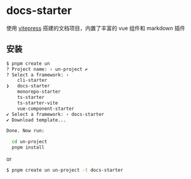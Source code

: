 # docs-starter

使用 [vitepress](https://vitepress.dev/) 搭建的文档项目，内置了丰富的 vue 组件和 markdown 插件

## 安装

```bash
$ pnpm create un
? Project name: › un-project ✔
? Select a framework: ›
    cli-starter
❯   docs-starter
    monorepo-starter
    ts-starter
    ts-starter-vite
    vue-component-starter
✔ Select a framework: › docs-starter
✔ Download template...

Done. Now run:

  cd un-project
  pnpm install
```

or

```bash 
$ pnpm create un un-project -t docs-starter
```
